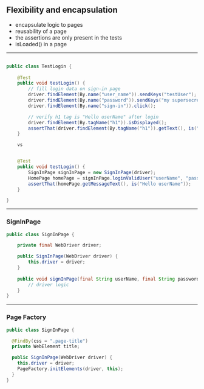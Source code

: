## Flexibility and encapsulation

- encapsulate logic to pages
- reusability of a page
- the assertions are only present in the tests
- isLoaded() in a page

---

````java

public class TestLogin {
    
    @Test
    public void testLogin() {
        // fill login data on sign-in page
        driver.findElement(By.name("user_name")).sendKeys("testUser");
        driver.findElement(By.name("password")).sendKeys("my supersecret password");
        driver.findElement(By.name("sign-in")).click();

        // verify h1 tag is "Hello userName" after login
        driver.findElement(By.tagName("h1")).isDisplayed();
        assertThat(driver.findElement(By.tagName("h1")).getText(), is("Hello userName"));
    }

    vs


    @Test
    public void testLogin() {
        SignInPage signInPage = new SignInPage(driver);
        HomePage homePage = signInPage.loginValidUser("userName", "password");
        assertThat(homePage.getMessageText(), is("Hello userName"));
    }

}
````
---
### SignInPage

````java
public class SignInPage {

    private final WebDriver driver;

    public SignInPage(WebDriver driver) {
        this.driver = driver;
    }
    
    public void signInPage(final String userName, final String password){
        // driver logic
    }
}

````

---

### Page Factory

````java
public class SignInPage {

  @FindBy(css = ".page-title")
  private WebElement title;

  public SignInPage(WebDriver driver) {
    this.driver = driver;
    PageFactory.initElements(driver, this);
  }
}
````
